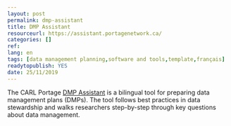 ```yaml
---
layout: post 
permalink: dmp-assistant
title: DMP Assistant
resourceurl: https://assistant.portagenetwork.ca/
categories: []
ref: 
lang: en
tags: [data management planning,software and tools,template,français]
readytopublish: YES
date: 25/11/2019
---
```

The CARL Portage [DMP Assistant](https://assistant.portagenetwork.ca/) is a bilingual tool for preparing data management plans (DMPs). The tool follows best practices in data stewardship and walks researchers step-by-step through key questions about data management.